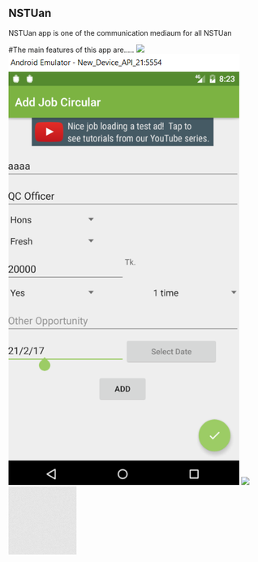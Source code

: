 ## NSTUan
NSTUan app is one of the communication mediaum for all NSTUan

#The main features of this app are.....
<img src="https://en.wikipedia.org/wiki/Noakhali_Science_and_Technology_University#/media/File:NSTU_Logo.jpg">
![alt tag](https://github.com/nstuan/nstuan.github.io/blob/master/assets/images/addjob.PNG)
<image  height="400" src="https://github.com/nstuan/nstuan.github.io/blob/master/assets/images/addjob.PNG"/>
![stack Overflow](https://github.com/nstuan/nstuan.github.io/blob/master/assets/images/body-bg.png)
